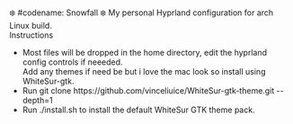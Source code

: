 :snowflake:  #codename: Snowfall :snowflake:
My personal Hyprland configuration for arch Linux build.<br />
Instructions<br />
<ul>
<li>Most files will be dropped in the home directory, edit the hyprland config controls if neeeded.<br />
Add any themes if need be but i love the mac look so install using WhiteSur-gtk.<br />
  <li>Run git clone https://github.com/vinceliuice/WhiteSur-gtk-theme.git --depth=1
  
  <li>Run ./install.sh to install the default WhiteSur GTK theme pack.
